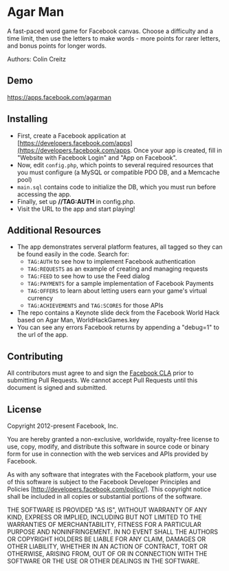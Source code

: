 # Agar Man

A fast-paced word game for Facebook canvas. Choose a difficulty and a time limit, then use the letters to make words - more points for rarer letters, and bonus points for longer words.

Authors: Colin Creitz

## Demo

https://apps.facebook.com/agarman

## Installing

* First, create a Facebook application at [https://developers.facebook.com/apps](https://developers.facebook.com/apps. Once your app is created, fill in "Website with Facebook Login" and "App on Facebook".
* Now, edit `config.php`, which points to several required resources that you must configure (a MySQL or compatible PDO DB, and a Memcache pool)
* `main.sql` contains code to initialize the DB, which you must run before accessing the app.
* Finally, set up **//TAG:AUTH** in config.php.
* Visit the URL to the app and start playing!

## Additional Resources

 * The app demonstrates serveral platform features, all tagged so they can be found easily in the code. Search for:
   * `TAG:AUTH` to see how to implement Facebook authentication
   * `TAG:REQUESTS` as an example of creating and managing requests
   * `TAG:FEED` to see how to use the Feed dialog
   * `TAG:PAYMENTS` for a sample implementation of Facebook Payments
   * `TAG:OFFERS` to learn about letting users earn your game's virtual currency
   * `TAG:ACHIEVEMENTS` and `TAG:SCORES`  for those APIs
 * The repo contains a Keynote slide deck from the Facebook World Hack based on Agar Man, WorldHackGames.key
 * You can see any errors Facebook returns by appending a "debug=1" to the url of the app.

## Contributing

All contributors must agree to and sign the [Facebook CLA](https://developers.facebook.com/opensource/cla) prior to submitting Pull Requests. We cannot accept Pull Requests until this document is signed and submitted.

## License

Copyright 2012-present Facebook, Inc.

You are hereby granted a non-exclusive, worldwide, royalty-free license to use, copy, modify, and distribute this software in source code or binary form for use in connection with the web services and APIs provided by Facebook.

As with any software that integrates with the Facebook platform, your use of this software is subject to the Facebook Developer Principles and Policies [http://developers.facebook.com/policy/]. This copyright notice shall be included in all copies or substantial portions of the software.

THE SOFTWARE IS PROVIDED "AS IS", WITHOUT WARRANTY OF ANY KIND, EXPRESS OR IMPLIED, INCLUDING BUT NOT LIMITED TO THE WARRANTIES OF MERCHANTABILITY, FITNESS FOR A PARTICULAR PURPOSE AND NONINFRINGEMENT. IN NO EVENT SHALL THE AUTHORS OR COPYRIGHT HOLDERS BE LIABLE FOR ANY CLAIM, DAMAGES OR OTHER LIABILITY, WHETHER IN AN ACTION OF CONTRACT, TORT OR OTHERWISE, ARISING FROM, OUT OF OR IN CONNECTION WITH THE SOFTWARE OR THE USE OR OTHER DEALINGS IN THE SOFTWARE.

